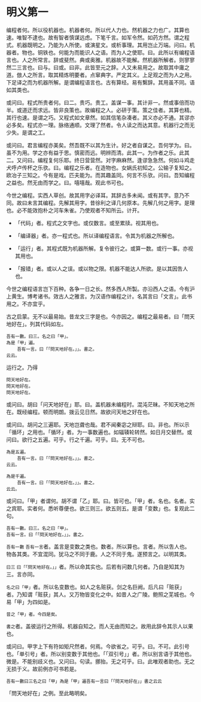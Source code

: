 # 明义第一

编程者何。所以役机器也。机器者何。所以代人力也。然机器之力也广。其算也速。唯智不逮也。故有智者慎谋远虑。下笔千言。如军令然。如药方然。谓之程式。机器既明之。乃能为人所使。或演星文。或析事理。其用岂止万端。问曰。机器者。物也。铜铁也。何能为而能识人之语。而为人之使耶。曰。此所以有编程语言也。人之所常言。辞或斐然。典或奥雅。机器故不能解。然机器所解者。则寥寥然二三言也。曰与。曰或。曰非。此皆至元之辞。人又未易用之。故取其中庸之道。倣人之所言。取其精炼明要者。点窜典字。严定其义。上足观之而为人之用。下足译之而为机器所解。是谓编程语言也。古有算经。易有繫辞。其用虽不同。语如其类也。

或问曰。程式所贵者何。曰二。贵巧。贵工。盖谋一事。其计非一。然或事倍而功半。或道迂而求远。皆非良策也。故编程之人。必研于策。策之佳者。其算也精。其行也速。是谓之巧。又程式如文章然。如其信笔杂凑者。其义亦必不通。其谬亦必多矣。程式亦一理。脉络通顺。文理了然者。令人读之而达其意。机器行之而无少失。是谓之工。

或问曰。君言编程亦美矣。然吾既不以其为生计。好之者自谋之。吾何学为。曰。虽不为用。学之亦有益于思。慎密而远。明辨而清。此其一。为作者之乐。此其二。又问曰。编程复何乐耶。终日营营然。对字麻麻然。逢谬急急然。何如斗鸡走犬呼卢传杯之乐欤。曰。编程之乐者。在造物也。女娲氏初知之。公输子复知之。欧冶子三知之。今有是戏。匹夫能为。而其趣盖同。何言不乐欤。问曰。吾知编程之益也。然无由而学之。曰。嘻嘻哉。观此书可也。

今世之编程。实西人草创。故其用字必译耳。其辞古多未闻。或有其字。意乃不同。故曰未言其编程。先解其用字。昔徐利之译几何原本。先解几何之用字。是理也。必不能效抱朴之河车朱雀。乃使观者不知所云。计开。

- 「代码」者。程式之文字也。或仅数言。或至累牍。视其用也。

- 「编译器」者。亦一程式也。所以译编程语言。令其为机器之所解也。

- 「运行」者。其程式既为机器所解。复令彼行之。或算一数。或行一事。亦视其用也。

- 「报错」者。或以人之误。或以物之限。机器不能达人所欲。是以其因吿人也。

今世之编程语言岂下百种。各争一日之长。然多西人所製。亦沿西人之语。今有沪上黄生。博考诸书。效古人之雅言。为汉语作编程之计。名其言曰「文言」。此书用之。不亦宜乎。

古之启蒙。无不以最易始。昔龙文三字是也。今亦因之。编程之最易者。曰「問天地好在」。列其代码如左。

```
吾有一數。曰三。名之曰「甲」。
為是「甲」遍。
	吾有一言。曰「「問天地好在。」」。書之。
云云。
```

运行之。乃得

```
問天地好在。
問天地好在。
問天地好在。
```

或问曰。胡曰「问天地好在」耶。曰。盖机器未编程时。混沌茫昧。不知天地之所在。既经编程。顿而明朗。拨云见日然。故欲问天地之好在也。

或问曰。胡问之三遍耶。天地岂聋也哉。君不闻秦宓之辩耶。曰。非也。所以示「循环」之用也。「循环」者。为一事数遍也。如辐辏轮转然。如日月交替然。或问曰。欲行之五遍。可乎。行之千遍。可乎。曰。无不可也。

```
為是五遍。
	吾有一言。曰「「問天地好在。」」。書之。
云云。

為是千遍。
	吾有一言。曰「「問天地好在。」」。書之。
云云。
```

或问曰。「甲」者谓何。胡不谓「乙」耶。曰。皆可也。「甲」者。名也。名者。实之宾耶。实者何。悉听尊便也。欲三则三。欲五则五。是谓「变数」也。复观此二句。

```
吾有一數。曰三。名之曰「甲」。
吾有一言。曰「「問天地好在。」」。書之。
```

`吾有一數` `吾有一言`者。盖言是变数之类也。数者。所以算也。言者。所以吿人也。物各其类。不宜混同。犹马之不同于鹿。人之不同于鬼。遂预言之。以明其类。

`曰三` `曰「「問天地好在。」」`者。所以命其实也。后若有问数几何者。乃自是知其为三。言亦同。

`名之曰「甲」`者。所以名变数也。如人之名赃获。剑之名巨阙。后凡曰「赃获」者。乃知谓「赃获」其人。又万物皆变化之中。如昔人之广陵。鲍照之芜城也。今易「甲」为四如是。

```
昔之「甲」者。今四是矣。
```

`書之`者。盖彼运行之所得。机器自知之。而人无由而知之。故用此辞令其示人以果也。

或问曰。甲字上下有符如矩尺然者。何焉。今欲省之。可乎。曰。不可。此引号也。「单引号」者。所以别变数于其他也。「「双引号」」者。所以别言语于其他也。微是。不能别歧义也。又问曰。句读。挪抬。无之可乎。曰。此唯观者助也。无之无损于义。故前例亦可书若是。

```
吾有一數曰三名之曰「甲」為是「甲」遍吾有一言曰「「問天地好在」」書之云云
```

「問天地好在」之例。至此略明矣。
